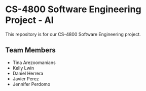 # CS-4800 Software Engineering Project - AI

This repository is for our CS-4800 Software Engineering project.  

## Team Members
- Tina Arezoomanians  
- Kelly Lwin  
- Daniel Herrera  
- Javier Perez  
- Jennifer Perdomo

